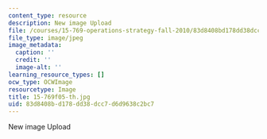 ```yaml
---
content_type: resource
description: New image Upload
file: /courses/15-769-operations-strategy-fall-2010/83d8408bd178dd38dcc7d6d9638c2bc7_15-769f05-th.jpg
file_type: image/jpeg
image_metadata:
  caption: ''
  credit: ''
  image-alt: ''
learning_resource_types: []
ocw_type: OCWImage
resourcetype: Image
title: 15-769f05-th.jpg
uid: 83d8408b-d178-dd38-dcc7-d6d9638c2bc7
---
```

New image Upload

